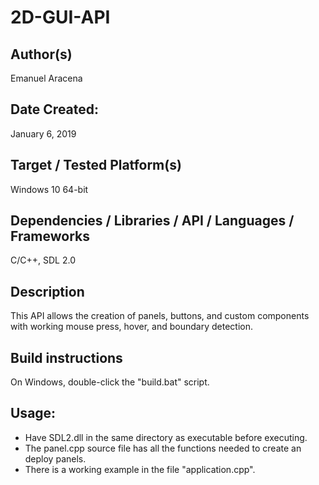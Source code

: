 # 2D-GUI-API
## Author(s)

  Emanuel Aracena
## Date Created:

  January 6, 2019
## Target / Tested Platform(s)
  
  Windows 10 64-bit
## Dependencies / Libraries / API / Languages / Frameworks

  C/C++, SDL 2.0
## Description

  This API allows the creation of panels, buttons, and custom components with working mouse press, hover, and boundary detection.
  
## Build instructions

  On Windows, double-click the "build.bat" script.

## Usage:

  * Have SDL2.dll in the same directory as executable before executing.
  * The panel.cpp source file has all the functions needed to create an deploy panels.
  * There is a working example in the file "application.cpp".
